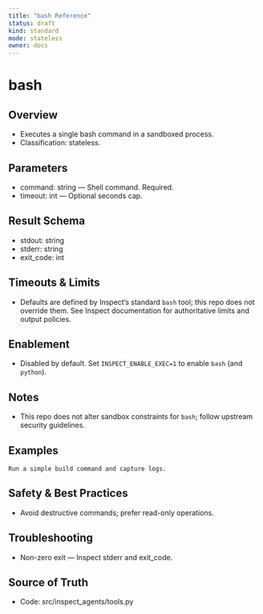 ```yaml
---
title: "bash Reference"
status: draft
kind: standard
mode: stateless
owner: docs
---
```


# bash

## Overview
- Executes a single bash command in a sandboxed process.
- Classification: stateless.

## Parameters
- command: string — Shell command. Required.
- timeout: int — Optional seconds cap.

## Result Schema
- stdout: string
- stderr: string
- exit_code: int

## Timeouts & Limits
- Defaults are defined by Inspect’s standard `bash` tool; this repo does not override them. See Inspect documentation for authoritative limits and output policies.

## Enablement
- Disabled by default. Set `INSPECT_ENABLE_EXEC=1` to enable `bash` (and `python`).

## Notes
- This repo does not alter sandbox constraints for `bash`; follow upstream security guidelines.

## Examples
```
Run a simple build command and capture logs.
```

## Safety & Best Practices
- Avoid destructive commands; prefer read-only operations.

## Troubleshooting
- Non-zero exit — Inspect stderr and exit_code.

## Source of Truth
- Code: src/inspect_agents/tools.py
